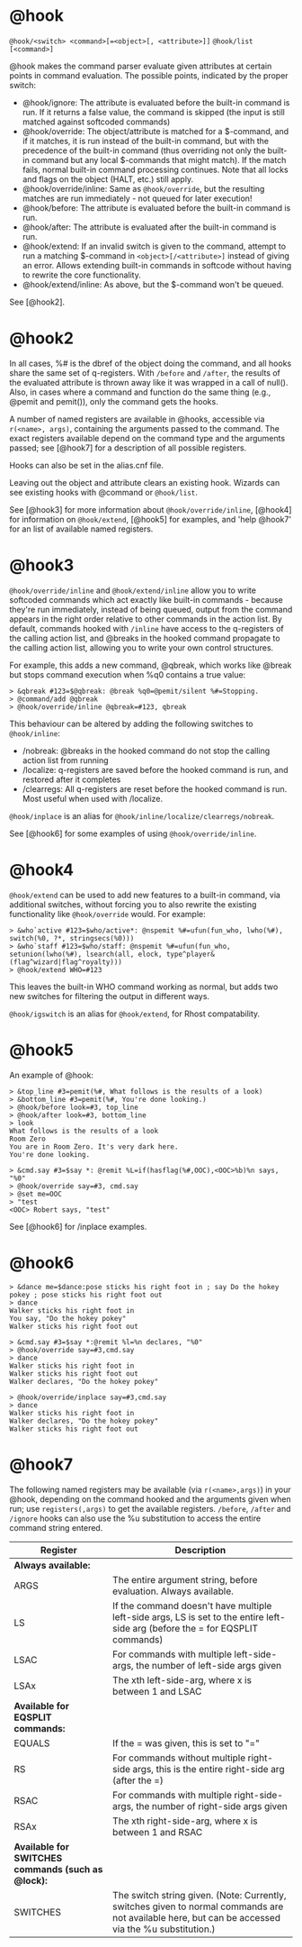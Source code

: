 # @hook
`@hook/<switch> <command>[=<object>[, <attribute>]]`
`@hook/list [<command>]`

@hook makes the command parser evaluate given attributes at certain points in command evaluation. The possible points, indicated by the proper switch:

- @hook/ignore: The attribute is evaluated before the built-in command is run. If it returns a false value, the command is skipped (the input is still matched against softcoded commands)
- @hook/override: The object/attribute is matched for a $-command, and if it matches, it is run instead of the built-in command, but with the precedence of the built-in command (thus overriding not only the built-in command but any local $-commands that might match). If the match fails, normal built-in command processing continues. Note that all locks and flags on the object (HALT, etc.) still apply.
- @hook/override/inline: Same as `@hook/override`, but the resulting matches are run immediately - not queued for later execution!
- @hook/before: The attribute is evaluated before the built-in command is run.
- @hook/after: The attribute is evaluated after the built-in command is run.
- @hook/extend: If an invalid switch is given to the command, attempt to run a matching $-command in `<object>[/<attribute>]` instead of giving an error. Allows extending built-in commands in softcode without having to rewrite the core functionality.
- @hook/extend/inline: As above, but the $-command won't be queued.

See [@hook2].
# @hook2
In all cases, %# is the dbref of the object doing the command, and all hooks share the same set of q-registers. With `/before` and `/after`, the results of the evaluated attribute is thrown away like it was wrapped in a call of null(). Also, in cases where a command and function do the same thing (e.g., @pemit and pemit()), only the command gets the hooks.

A number of named registers are available in @hooks, accessible via `r(<name>, args)`, containing the arguments passed to the command. The exact registers available depend on the command type and the arguments passed; see [@hook7] for a description of all possible registers.

Hooks can also be set in the alias.cnf file.

Leaving out the object and attribute clears an existing hook. Wizards can see existing hooks with @command or `@hook/list`.

See [@hook3] for more information about `@hook/override/inline`, [@hook4] for information on `@hook/extend`, [@hook5] for examples, and 'help @hook7' for an list of available named registers.
# @hook3
`@hook/override/inline` and `@hook/extend/inline` allow you to write softcoded commands which act exactly like built-in commands - because they're run immediately, instead of being queued, output from the command appears in the right order relative to other commands in the action list. By default, commands hooked with `/inline` have access to the q-registers of the calling action list, and @breaks in the hooked command propagate to the calling action list, allowing you to write your own control structures.

For example, this adds a new command, @qbreak, which works like @break but stops command execution when %q0 contains a true value:
```
> &qbreak #123=$@qbreak: @break %q0=@pemit/silent %#=Stopping.
> @command/add @qbreak
> @hook/override/inline @qbreak=#123, qbreak
```

This behaviour can be altered by adding the following switches to `@hook/inline`:
- /nobreak: @breaks in the hooked command do not stop the calling action list from running
- /localize: q-registers are saved before the hooked command is run, and restored after it completes
- /clearregs: All q-registers are reset before the hooked command is run. Most useful when used with /localize.

`@hook/inplace` is an alias for `@hook/inline/localize/clearregs/nobreak`.

See [@hook6] for some examples of using `@hook/override/inline`.
# @hook4
`@hook/extend` can be used to add new features to a built-in command, via additional switches, without forcing you to also rewrite the existing functionality like `@hook/override` would. For example:
```
> &who`active #123=$who/active*: @nspemit %#=ufun(fun_who, lwho(%#), switch(%0, ?*, stringsecs(%0)))
> &who`staff #123=$who/staff: @nspemit %#=ufun(fun_who, setunion(lwho(%#), lsearch(all, elock, type^player&(flag^wizard|flag^royalty)))
> @hook/extend WHO=#123
```

This leaves the built-in WHO command working as normal, but adds two new switches for filtering the output in different ways.

`@hook/igswitch` is an alias for `@hook/extend`, for Rhost compatability.
# @hook5
An example of @hook:
```
> &top_line #3=pemit(%#, What follows is the results of a look)
> &bottom_line #3=pemit(%#, You're done looking.)
> @hook/before look=#3, top_line
> @hook/after look=#3, bottom_line
> look
What follows is the results of a look
Room Zero
You are in Room Zero. It's very dark here.
You're done looking.
```

```
> &cmd.say #3=$say *: @remit %L=if(hasflag(%#,OOC),<OOC>%b)%n says, "%0"
> @hook/override say=#3, cmd.say
> @set me=OOC
> "test
<OOC> Robert says, "test"
```

See [@hook6] for /inplace examples.
# @hook6
```
> &dance me=$dance:pose sticks his right foot in ; say Do the hokey pokey ; pose sticks his right foot out
> dance
Walker sticks his right foot in
You say, "Do the hokey pokey"
Walker sticks his right foot out
```

```
> &cmd.say #3=$say *:@remit %l=%n declares, "%0"
> @hook/override say=#3,cmd.say
> dance
Walker sticks his right foot in
Walker sticks his right foot out
Walker declares, "Do the hokey pokey"
```

```
> @hook/override/inplace say=#3,cmd.say
> dance
Walker sticks his right foot in
Walker declares, "Do the hokey pokey"
Walker sticks his right foot out
```
# @hook7
The following named registers may be available (via `r(<name>,args)`) in your @hook, depending on the command hooked and the arguments given when run; use `registers(,args)` to get the available registers. `/before`, `/after` and `/ignore` hooks can also use the %u substitution to access the entire command string entered.

| Register | Description |
| --- | --- |
| **Always available:** | |
| ARGS | The entire argument string, before evaluation. Always available. |
| LS | If the command doesn't have multiple left-side args, LS is set to the entire left-side arg (before the = for EQSPLIT commands) |
| LSAC | For commands with multiple left-side-args, the number of left-side args given |
| LSAx | The xth left-side-arg, where x is between 1 and LSAC |
| **Available for EQSPLIT commands:** | |
| EQUALS | If the = was given, this is set to "=" |
| RS | For commands without multiple right-side args, this is the entire right-side arg (after the =) |
| RSAC | For commands with multiple right-side-args, the number of right-side args given |
| RSAx | The xth right-side-arg, where x is between 1 and RSAC |
| **Available for SWITCHES commands (such as @lock):** | |
| SWITCHES | The switch string given. (Note: Currently, switches given to normal commands are not available here, but can be accessed via the %u substitution.) |

